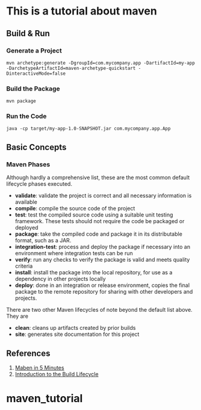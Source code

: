 # This is a tutorial about maven

## Build & Run

### Generate a Project

```shell
mvn archetype:generate -DgroupId=com.mycompany.app -DartifactId=my-app -DarchetypeArtifactId=maven-archetype-quickstart -DinteractiveMode=false
```

### Build the Package

```shell
mvn package
```

### Run the Code

```shell
java -cp target/my-app-1.0-SNAPSHOT.jar com.mycompany.app.App
```

## Basic Concepts

### Maven Phases

Although hardly a comprehensive list, these are the most common default lifecycle phases executed.

- **validate**: validate the project is correct and all necessary information is available
- **compile**: compile the source code of the project
- **test**: test the compiled source code using a suitable unit testing framework. These tests should not require the code be packaged or deployed
- **package**: take the compiled code and package it in its distributable format, such as a JAR.
- **integration-test**: process and deploy the package if necessary into an environment where integration tests can be run
- **verify**: run any checks to verify the package is valid and meets quality criteria
- **install**: install the package into the local repository, for use as a dependency in other projects locally
- **deploy**: done in an integration or release environment, copies the final package to the remote repository for sharing with other developers and projects.

There are two other Maven lifecycles of note beyond the default list above. They are

- **clean**: cleans up artifacts created by prior builds
- **site**: generates site documentation for this project

## References

1. [Maben in 5 Minutes](https://maven.apache.org/guides/getting-started/maven-in-five-minutes.html)
2. [Introduction to the Build Lifecycle](https://maven.apache.org/guides/introduction/introduction-to-the-lifecycle.html)

# maven_tutorial
